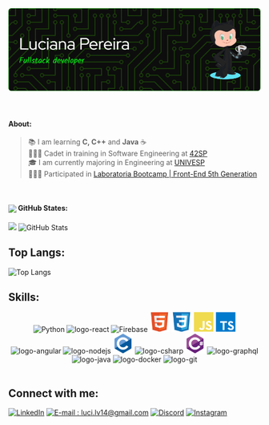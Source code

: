 
 <div align="center">
    <img src="https://github.com/luciana-pereira/luciana-pereira/blob/master/github-header-image%20(5).png?raw=true" />
<!--<img align="right" alt="black-woman-with-laptop" src= "https://media.istockphoto.com/vectors/young-black-woman-with-laptop-sitting-in-chair-bag-vector-id1266949327?k=20&m=1266949327&s=170667a&w=0&h=NwowNt7l3FmAYfQpH5KmA1eBKKf0fJds8SgKgYF8L8E=" height = 240 width = 370/>-->
</div><br><br>

#### About:
> 📚 I am learning <b>C, C++</b> and <b>Java</b> ☕️<br />
> 👩🏽‍🚀 Cadet in training in Software Engineering at <a href="https://www.42sp.org.br" target="_blank">42SP</a ><br />
> 🎓 I am currently majoring in Engineering at <a href="https://univesp.br/" target="_blank">UNIVESP</a ><br />
> 👩🏾‍💻 Participated in <a href="https://selecao.laboratoria.la" target="_blank">Laboratoria Bootcamp | Front-End 5th Generation</a ><br />

<br />
 <p align="center">
  <!--     <img src="https://badge42.vercel.app/api/v2/cl155llci000609lcgznhbohw/stats?cursusId=21&coalitionId=undefined" align="center"/>-->
 </p>

#### <img src="https://github.githubassets.com/images/modules/logos_page/GitHub-Mark.png" width="30" align="center"> GitHub States: 
 ![](http://github-readme-streak-stats.herokuapp.com?user=luciana-pereira&theme=radical)
 ![GitHub Stats](https://github-readme-stats.vercel.app/api?username=luciana-pereira&count_private=true&include_all_commits=true&show_icons=true&theme=radical)
####

## Top Langs: 
![Top Langs](https://github-readme-stats.vercel.app/api/top-langs/?username=luciana-pereira&show_icons=true&count_private=true&include_all_commits=true&langs_count=40&theme=radical&layout=compact)
</br>

## Skills:
   <div style="display: inline_block" align="center">
     <img alig="center" alt="Python" height="40" width="40" src="https://cdn.jsdelivr.net/gh/devicons/devicon/icons/python/python-original-wordmark.svg"/>
     <img  alt="logo-react" height="40" width="40" src="https://cdn.jsdelivr.net/gh/devicons/devicon/icons/react/react-original-wordmark.svg"/> 
     <img alig="center" alt="Firebase" height="45" width="42" src="https://cdn.jsdelivr.net/gh/devicons/devicon/icons/firebase/firebase-plain-wordmark.svg"/>         
     <img  alt="logo-HTML" height="40" width="40" src="https://raw.githubusercontent.com/devicons/devicon/master/icons/html5/html5-original.svg" />
     <img  alt="logo-CSS3" height="40" width="40" src="https://raw.githubusercontent.com/devicons/devicon/master/icons/css3/css3-original.svg" />
     <img  alt="logo-javascript" height="40" width="40" src="https://raw.githubusercontent.com/devicons/devicon/master/icons/javascript/javascript-plain.svg" />
     <img  alt="logo-javascript" height="40" width
="40" src="https://raw.githubusercontent.com/devicons/devicon/master/icons/typescript/typescript-plain.svg" />
     <img  alt="logo-angular" height="40" width="40" src="https://www.vectorlogo.zone/logos/angular/angular-icon.svg" />
     <img  alt="logo-nodejs" height="40" width="40" src="https://www.vectorlogo.zone/logos/nodejs/nodejs-icon.svg" />
     <img  alt="logo-csharp" height="40" width="40" src="https://raw.githubusercontent.com/devicons/devicon/master/icons/c/c-original.svg" />
     <img  alt="logo-csharp" height="40" width="40" src="https://cdn.jsdelivr.net/npm/simple-icons@3.0.1/icons/cplusplus.svg" />
     <img  alt="logo-csharp" height="40" width="40" src="https://raw.githubusercontent.com/devicons/devicon/master/icons/csharp/csharp-original.svg" />
     <img  alt="logo-graphql" height="40" width="40" src="https://www.vectorlogo.zone/logos/graphql/graphql-icon.svg" />
     <img  alt="logo-java" height="40" width="40" src="https://www.vectorlogo.zone/logos/java/java-icon.svg" />
     <img  alt="logo-docker" height="55" width="40" src="https://www.vectorlogo.zone/logos/docker/docker-icon.svg" />
     <img  alt="logo-git" height="40" width="40" src="https://www.vectorlogo.zone/logos/git-scm/git-scm-icon.svg" />
</div>
</br>

## Connect with me:
[![LinkedIn](https://img.shields.io/badge/-LinkedIn-000?style=for-the-badge&logo=linkedin&logoColor=30A3DC)](https://www.linkedin.com/in/lucianapereiras/)
[![E-mail : luci.lv14@gmail.com](https://img.shields.io/badge/-Email-000?style=for-the-badge&logo=microsoft-outlook&logoColor=E94D5F)](luci.lv14@gmail.com)
[![Discord](https://img.shields.io/badge/Discord-000?style=for-the-badge&logo=discord)](https://www.discord.com/in/luciana_pereira/)
[![Instagram](https://img.shields.io/badge/-instagram-000?style=for-the-badge&logo=instagram&logoColor=62b1d4&color:FFF)](https://www.instagram.com/lucianapereiradev/) 

